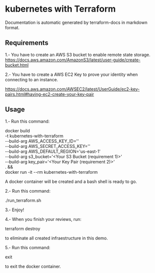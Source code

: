 # kubernetes with Terraform

Documentation is automatic generated by terraform-docs in markdown format.

## Requirements

1.- You have to create an AWS S3 bucket to enable remote state storage.
https://docs.aws.amazon.com/AmazonS3/latest/user-guide/create-bucket.html

2.- You have to create a AWS EC2 Key to prove your identity when connecting to an instance.

https://docs.aws.amazon.com/AWSEC2/latest/UserGuide/ec2-key-pairs.html#having-ec2-create-your-key-pair

## Usage

1.- Run this command:

docker build \
-t kubernetes-with-terraform \
--build-arg AWS_ACCESS_KEY_ID='<Your access key id>' \
--build-arg AWS_SECRET_ACCESS_KEY='<Your secret acces key>' \
--build-arg AWS_DEFAULT_REGION='us-east-1' \
--build-arg s3_bucket='<Your S3 Bucket (requirement 1)>' \
--build-arg key_pair='<Your Key Pair (requirement 2)>' \
 . && \
docker run -it --rm kubernetes-with-terraform

A docker container will be created and a bash shell is ready to go.

2.- Run this command:

./run_terraform.sh

3.- Enjoy!

4.- When you finish your reviews, run:

terraform destroy

to eliminate all created infraestructure in this demo.

5.- Run this command:

exit

to exit the docker container.

